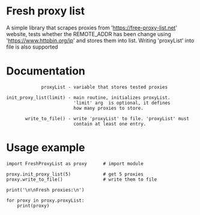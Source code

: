 # Fresh proxy list
A simple library that scrapes proxies from 'https://free-proxy-list.net' website, tests
whether the REMOTE_ADDR has been change using 'https://www.httpbin.org/ip' and stores
them into list. Writing 'proxyList' into file is also supported

# Documentation
                 proxyList - variable that stores tested proxies
    
    init_proxy_list(limit) - main routine, initializes proxyList.
                             'limit' arg  is optional, it defines
                             how many proxies to store.
    
           write_to_file() - write 'proxyList' to file. 'proxyList' must
                             contain at least one entry.

# Usage example

    import FreshProxyList as proxy      # import module

    proxy.init_proxy_list(5)            # get 5 proxies
    proxy.write_to_file()               # write them to file

    print('\n\nFresh proxies:\n')

    for proxy in proxy.proxyList:
        print(proxy)
